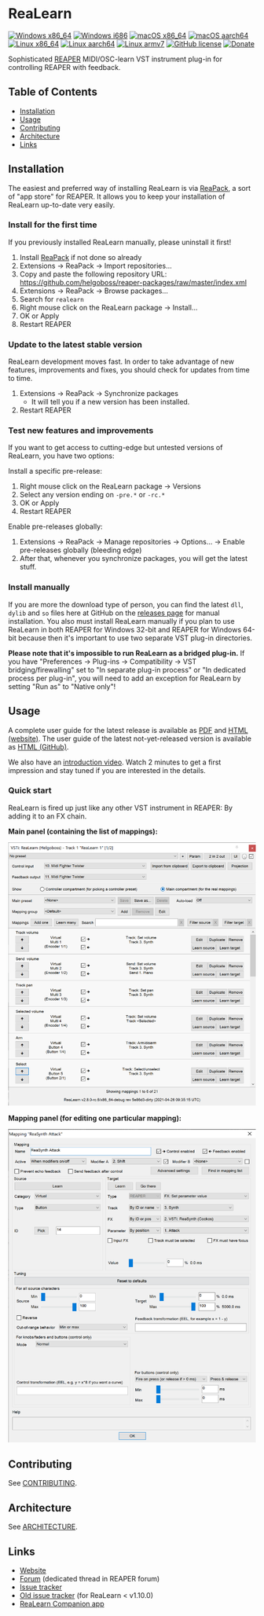 # ReaLearn

[![Windows x86_64](https://github.com/helgoboss/realearn/actions/workflows/windows-x86_64.yml/badge.svg)](https://github.com/helgoboss/realearn/actions/workflows/windows-x86_64.yml)
[![Windows i686](https://github.com/helgoboss/realearn/actions/workflows/windows-i686.yml/badge.svg)](https://github.com/helgoboss/realearn/actions/workflows/windows-i686.yml)
[![macOS x86_64](https://github.com/helgoboss/realearn/actions/workflows/macos-x86_64.yml/badge.svg)](https://github.com/helgoboss/realearn/actions/workflows/macos-x86_64.yml)
[![macOS aarch64](https://github.com/helgoboss/realearn/actions/workflows/macos-aarch64.yml/badge.svg)](https://github.com/helgoboss/realearn/actions/workflows/macos-aarch64.yml)
[![Linux x86_64](https://github.com/helgoboss/realearn/actions/workflows/linux-x86_64.yml/badge.svg)](https://github.com/helgoboss/realearn/actions/workflows/linux-x86_64.yml)
[![Linux aarch64](https://github.com/helgoboss/realearn/actions/workflows/linux-aarch64.yml/badge.svg)](https://github.com/helgoboss/realearn/actions/workflows/linux-aarch64.yml)
[![Linux armv7](https://github.com/helgoboss/realearn/actions/workflows/linux-armv7.yml/badge.svg)](https://github.com/helgoboss/realearn/actions/workflows/linux-armv7.yml)
[![GitHub license](https://img.shields.io/badge/license-GPL-blue.svg)](https://raw.githubusercontent.com/helgoboss/realearn/master/LICENSE)
[![Donate](https://img.shields.io/badge/Donate-PayPal-orange.svg)](https://www.paypal.com/cgi-bin/webscr?cmd=_s-xclick&hosted_button_id=9CTAK2KKA8Z2S&source=url)

Sophisticated [REAPER](https://www.reaper.fm/) MIDI/OSC-learn VST instrument plug-in for controlling REAPER with feedback.

## Table of Contents

- [Installation](#installation)
- [Usage](#usage)
- [Contributing](#contributing)
- [Architecture](#architecture)
- [Links](#links)

## Installation

The easiest and preferred way of installing ReaLearn is via [ReaPack](https://reapack.com/), a
sort of "app store" for REAPER. It allows you to keep your installation of ReaLearn up-to-date very easily.

### Install for the first time

If you previously installed ReaLearn manually, please uninstall it first!

1. Install [ReaPack](https://reapack.com/) if not done so already
2. Extensions → ReaPack → Import repositories...
3. Copy and paste the following repository URL:
   https://github.com/helgoboss/reaper-packages/raw/master/index.xml
4. Extensions → ReaPack → Browse packages...
5. Search for `realearn`
6. Right mouse click on the ReaLearn package → Install...
7. OK or Apply
8. Restart REAPER

### Update to the latest stable version

ReaLearn development moves fast. In order to take advantage of new features, improvements and fixes, you should check for updates from time to time.

1. Extensions → ReaPack → Synchronize packages
    - It will tell you if a new version has been installed.
2. Restart REAPER

### Test new features and improvements

If you want to get access to cutting-edge but untested versions of ReaLearn, you have two options:

Install a specific pre-release:

1. Right mouse click on the ReaLearn package → Versions
2. Select any version ending on `-pre.*` or `-rc.*`
3. OK or Apply
4. Restart REAPER

Enable pre-releases globally:

1. Extensions → ReaPack → Manage repositories → Options... → Enable pre-releases globally (bleeding edge)
2. After that, whenever you synchronize packages, you will get the latest stuff.

### Install manually

If you are more the download type of person, you can find the latest `dll`, `dylib` and `so` files here at
GitHub on the [releases page](https://github.com/helgoboss/realearn/releases) for manual installation.
You also must install ReaLearn manually if you plan to use ReaLearn in both REAPER for Windows 32-bit
and REAPER for Windows 64-bit because then it's important to use two separate VST plug-in directories.

**Please note that it's impossible to run ReaLearn as a bridged plug-in.** If you have
"Preferences → Plug-ins → Compatibility → VST bridging/firewalling" set to "In separate plug-in process" or
"In dedicated process per plug-in", you will need to add an exception for ReaLearn by setting "Run as" to
"Native only"!

## Usage

A complete user guide for the latest release is available as 
[PDF](https://github.com/helgoboss/realearn/releases/latest/download/realearn-user-guide.pdf) and
[HTML (website)](https://www.helgoboss.org/projects/realearn/user-guide). The user guide of the latest not-yet-released version is available as 
[HTML (GitHub)](https://github.com/helgoboss/realearn/blob/master/doc/user-guide.adoc).

We also have an [introduction video](https://www.youtube.com/watch?v=dUPyqYaIkYA). Watch 2 minutes to get a first
impression and stay tuned if you are interested in the details.

### Quick start

ReaLearn is fired up just like any other VST instrument in REAPER: By adding it to an FX chain.

**Main panel (containing the list of mappings):**

<img alt="Main panel" src="doc/images/screenshot-main-panel.png" width="600">

**Mapping panel (for editing one particular mapping):**

<img alt="Mapping panel" src="doc/images/screenshot-mapping-panel.png" width="600">

## Contributing

See [CONTRIBUTING](CONTRIBUTING.md).

## Architecture

See [ARCHITECTURE](ARCHITECTURE.md).

## Links

- [Website](https://www.helgoboss.org/projects/realearn/)
- [Forum](http://forum.cockos.com/showthread.php?t=178015) (dedicated thread in REAPER forum)
- [Issue tracker](https://github.com/helgoboss/realearn/issues)
- [Old issue tracker](https://bitbucket.org/helgoboss/realearn/issues) (for ReaLearn < v1.10.0)
- [ReaLearn Companion app](https://github.com/helgoboss/realearn-companion)